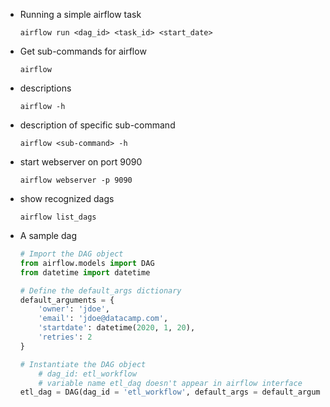 - Running a simple airflow task

    `airflow run <dag_id> <task_id> <start_date>`

- Get sub-commands for airflow

    `airflow`

- descriptions

    `airflow -h`

- description of specific sub-command

    `airflow <sub-command> -h`

- start webserver on port 9090

    `airflow webserver -p 9090`

- show recognized dags

    `airflow list_dags`

- A sample dag

    ```Python
    # Import the DAG object
    from airflow.models import DAG
    from datetime import datetime

    # Define the default_args dictionary
    default_arguments = {
        'owner': 'jdoe',
        'email': 'jdoe@datacamp.com',
        'startdate': datetime(2020, 1, 20),
        'retries': 2
    }

    # Instantiate the DAG object
        # dag_id: etl_workflow
        # variable name etl_dag doesn't appear in airflow interface
    etl_dag = DAG(dag_id = 'etl_workflow', default_args = default_arguments)
    ```
